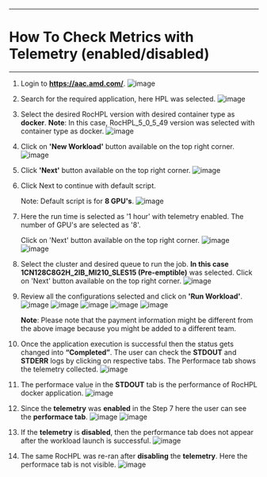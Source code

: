 ***

# How To Check Metrics with Telemetry (enabled/disabled)

***
1. Login to **https://aac.amd.com/**.
   ![image](https://github.com/amddcgpuce/AMDAcceleratorCloudGuides/assets/137475004/5ff0f361-8d9b-42ae-afc8-9c222b56bc63)

2. Search for the required application, here HPL was selected.
   ![image](https://github.com/amddcgpuce/AMDAcceleratorCloudGuides/assets/137475004/a5eae211-1485-42d9-9ba4-482df8be3507)

3. Select the desired RocHPL version with desired container type as **docker**.
   **Note**: In this case, RocHPL_5_0_5_49 version was selected with container type as docker.
   ![image](https://github.com/amddcgpuce/AMDAcceleratorCloudGuides/assets/137475004/9a98f484-a484-468b-835f-5924a00adad3)

4. Click on **'New Workload'** button available on the top right corner.
   ![image](https://github.com/amddcgpuce/AMDAcceleratorCloudGuides/assets/137475004/420ca519-5749-4cf0-a80f-28b955c12ced)

5. Click **'Next'** button available on the top right corner.
   ![image](https://github.com/amddcgpuce/AMDAcceleratorCloudGuides/assets/137475004/b090385d-1af1-4790-a1f3-19a34512f29a)

6. Click Next to continue with default script.

    Note: Default script is for **8 GPU's**.
    ![image](https://github.com/amddcgpuce/AMDAcceleratorCloudGuides/assets/137475004/729722c4-39fa-4217-93ed-24e5dd27eefe)

7. Here the run time is selected as '1 hour' with telemetry enabled. The number of GPU's are selected as '8'.

   Click on 'Next' button available on the top right corner.
   ![image](https://github.com/amddcgpuce/AMDAcceleratorCloudGuides/assets/137475004/fa82475d-8460-43d3-aa9a-8abfe786e4e0)
   ![image](https://github.com/amddcgpuce/AMDAcceleratorCloudGuides/assets/137475004/959d6b49-dfc3-41eb-96d8-f39846ae32f0)

8. Select the cluster and desired queue to run the job. **In this case 1CN128C8G2H_2IB_MI210_SLES15 (Pre-emptible)** was selected. Click on 'Next' button available on the top right corner.
   ![image](https://github.com/amddcgpuce/AMDAcceleratorCloudGuides/assets/137475004/63f7f363-2436-4e68-9ddd-4e60f7e8568d)

9. Review all the configurations selected and click on **'Run Workload'**.
   ![image](https://github.com/amddcgpuce/AMDAcceleratorCloudGuides/assets/137475004/393f2e0f-1304-4a4e-8985-94beadf35bb7)
   ![image](https://github.com/amddcgpuce/AMDAcceleratorCloudGuides/assets/137475004/33d76934-ba39-493a-8781-d55f31eaaf31)
   ![image](https://github.com/amddcgpuce/AMDAcceleratorCloudGuides/assets/137475004/c87f6872-5c3c-4ce1-9122-e4f041c3b173)
   ![image](https://github.com/amddcgpuce/AMDAcceleratorCloudGuides/assets/137475004/c441b72b-e9b5-4229-8855-607386dcda9b)
   ![image](https://github.com/amddcgpuce/AMDAcceleratorCloudGuides/assets/137475004/65addce6-2433-495e-aab1-6aa788a0a3a3)

   **Note**: Please note that the payment information might be different from the above image because you might be added 
   to a different team.

10. Once the application execution is successful then the status gets changed into **“Completed”**. The user can check the 
    **STDOUT** and **STDERR** logs by clicking on respective tabs. The Performace tab shows the telemetry collected.
    ![image](https://github.com/amddcgpuce/AMDAcceleratorCloudGuides/assets/137475004/b8eba2d2-e619-41e2-8370-e2e0f90ab588)

11.  The performace value in the **STDOUT** tab is the performance of RocHPL docker application.
     ![image](https://github.com/amddcgpuce/AMDAcceleratorCloudGuides/assets/137475004/17798bfd-b78f-47b8-b966-e59f2b3d9a6b)

12. Since the **telemetry** was **enabled** in the Step 7 here the user can see the **performace tab**.
    ![image](https://github.com/amddcgpuce/AMDAcceleratorCloudGuides/assets/137475004/1f06e979-ef78-4e8f-8d95-aee2583c0f36)
    ![image](https://github.com/amddcgpuce/AMDAcceleratorCloudGuides/assets/137475004/21d4629a-bef8-46b2-a4f2-c38da821a783)

13. If the **telemetry** is **disabled**, then the performance tab does not appear after the workload launch is successful.
    ![image](https://github.com/amddcgpuce/AMDAcceleratorCloudGuides/assets/137475004/2ba807f7-cc1a-4edc-9c7d-6175e8d6af20)

14. The same RocHPL was re-ran after **disabling** the **telemetry**. Here the performace tab is not visible.
    ![image](https://github.com/amddcgpuce/AMDAcceleratorCloudGuides/assets/137475004/713ecad9-6796-40db-97be-72ef225a711b)
